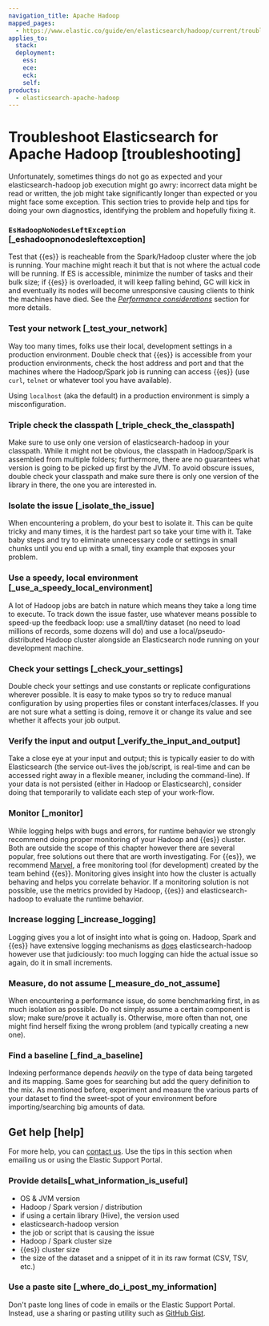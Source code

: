 ```yaml
---
navigation_title: Apache Hadoop
mapped_pages:
  - https://www.elastic.co/guide/en/elasticsearch/hadoop/current/troubleshooting.html
applies_to:
  stack:
  deployment:
    ess:
    ece:
    eck:
    self:
products:
  - elasticsearch-apache-hadoop
---
```


# Troubleshoot Elasticsearch for Apache Hadoop [troubleshooting]

Unfortunately, sometimes things do not go as expected and your elasticsearch-hadoop job execution might go awry: incorrect data might be read or written, the job might take significantly longer than expected or you might face some exception. This section tries to provide help and tips for doing your own diagnostics, identifying the problem and hopefully fixing it.


### `EsHadoopNoNodesLeftException` [_eshadoopnonodesleftexception]

Test that {{es}} is reacheable from the Spark/Hadoop cluster where the job is running. Your machine might reach it but that is not where the actual code will be running. If ES is accessible, minimize the number of tasks and their bulk size; if {{es}} is overloaded, it will keep falling behind, GC will kick in and eventually its nodes will become unresponsive causing clients to think the machines have died. See the [*Performance considerations*](elasticsearch-hadoop://reference/performance-considerations.md) section for more details.


### Test your network [_test_your_network]

Way too many times, folks use their local, development settings in a production environment. Double check that {{es}} is accessible from your production environments, check the host address and port and that the machines where the Hadoop/Spark job is running can access {{es}} (use `curl`, `telnet` or whatever tool you have available).

Using `localhost` (aka the default) in a production environment is simply a misconfiguration.


### Triple check the classpath [_triple_check_the_classpath]

Make sure to use only one version of elasticsearch-hadoop in your classpath. While it might not be obvious, the classpath in Hadoop/Spark is assembled from multiple folders; furthermore, there are no guarantees what version is going to be picked up first by the JVM. To avoid obscure issues, double check your classpath and make sure there is only one version of the library in there, the one you are interested in.


### Isolate the issue [_isolate_the_issue]

When encountering a problem, do your best to isolate it. This can be quite tricky and many times, it is the hardest part so take your time with it. Take baby steps and try to eliminate unnecessary code or settings in small chunks until you end up with a small, tiny example that exposes your problem.


### Use a speedy, local environment [_use_a_speedy_local_environment]

A lot of Hadoop jobs are batch in nature which means they take a long time to execute. To track down the issue faster, use whatever means possible to speed-up the feedback loop: use a small/tiny dataset (no need to load millions of records, some dozens will do) and use a local/pseudo-distributed Hadoop cluster alongside an Elasticsearch node running on your development machine.


### Check your settings [_check_your_settings]

Double check your settings and use constants or replicate configurations wherever possible. It is easy to make typos so try to reduce manual configuration by using properties files or constant interfaces/classes. If you are not sure what a setting is doing, remove it or change its value and see whether it affects your job output.


### Verify the input and output [_verify_the_input_and_output]

Take a close eye at your input and output; this is typically easier to do with Elasticsearch (the service out-lives the job/script, is real-time and can be accessed right away in a flexible meaner, including the command-line). If your data is not persisted (either in Hadoop or Elasticsearch), consider doing that temporarily to validate each step of your work-flow.


### Monitor [_monitor]

While logging helps with bugs and errors, for runtime behavior we strongly recommend doing proper monitoring of your Hadoop and {{es}} cluster. Both are outside the scope of this chapter however there are several popular, free solutions out there that are worth investigating. For {{es}}, we recommend [Marvel](https://www.elastic.co/products/marvel), a free monitoring tool (for development) created by the team behind {{es}}. Monitoring gives insight into how the cluster is actually behaving and helps you correlate behavior. If a monitoring solution is not possible, use the metrics provided by Hadoop, {{es}} and elasticsearch-hadoop to evaluate the runtime behavior.


### Increase logging [_increase_logging]

Logging gives you a lot of insight into what is going on. Hadoop, Spark and {{es}} have extensive logging mechanisms as [does](elasticsearch-hadoop://reference/logging.md) elasticsearch-hadoop however use that judiciously: too much logging can hide the actual issue so again, do it in small increments.


### Measure, do not assume [_measure_do_not_assume]

When encountering a performance issue, do some benchmarking first, in as much isolation as possible. Do not simply assume a certain component is slow; make sure/prove it actually is. Otherwise, more often than not, one might find herself fixing the wrong problem (and typically creating a new one).


### Find a baseline [_find_a_baseline]

Indexing performance depends *heavily* on the type of data being targeted and its mapping. Same goes for searching but add the query definition to the mix. As mentioned before, experiment and measure the various parts of your dataset to find the sweet-spot of your environment before importing/searching big amounts of data.

## Get help [help]

For more help, you can [contact us](/troubleshoot/index.md#contact-us). Use the tips in this section when emailing us or using the Elastic Support Portal.

### Provide details[_what_information_is_useful]

* OS & JVM version
* Hadoop / Spark version / distribution
* if using a certain library (Hive), the version used
* elasticsearch-hadoop version
* the job or script that is causing the issue
* Hadoop / Spark cluster size
* {{es}} cluster size
* the size of the dataset and a snippet of it in its raw format (CSV, TSV, etc.)

### Use a paste site [_where_do_i_post_my_information]

Don't paste long lines of code in emails or the Elastic Support Portal. Instead, use a sharing or pasting utility such as [GitHub Gist](https://gist.github.com/).

